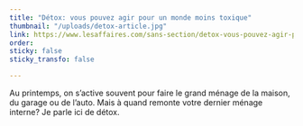 ```yaml
---
title: "Détox: vous pouvez agir pour un monde moins toxique"
thumbnail: "/uploads/detox-article.jpg"
link: https://www.lesaffaires.com/sans-section/detox-vous-pouvez-agir-pour-un-monde-moins-toxique-2/
order: 
sticky: false
sticky_transfo: false

---
```

Au printemps, on s’active souvent pour faire le grand ménage de la maison, du garage ou de l’auto. Mais à quand remonte votre dernier ménage interne? Je parle ici de détox.